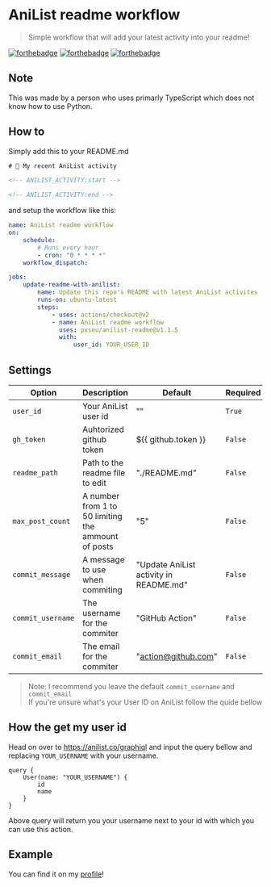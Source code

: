 # AniList readme workflow

> Simple workflow that will add your latest activity into your readme!

[![forthebadge](https://forthebadge.com/images/badges/made-with-python.svg)](https://forthebadge.com)
[![forthebadge](https://forthebadge.com/images/badges/0-percent-optimized.svg)](https://forthebadge.com)
[![forthebadge](https://forthebadge.com/images/badges/it-works-why.svg)](https://forthebadge.com)

## Note

This was made by a person who uses primarly TypeScript which does not know how to use Python.

## How to

Simply add this to your README.md

```html
# 🌸 My recent AniList activity

<!-- ANILIST_ACTIVITY:start -->

<!-- ANILIST_ACTIVITY:end -->
```

and setup the workflow like this:

```yml
name: AniList readme workflow
on:
    schedule:
        # Runs every hour
        - cron: "0 * * * *"
    workflow_dispatch:

jobs:
    update-readme-with-anilist:
        name: Update this repo's README with latest AniList activites
        runs-on: ubuntu-latest
        steps:
            - uses: actions/checkout@v2
            - name: AniList readme workflow
              uses: pxseu/anilist-readme@v1.1.5
              with:
                  user_id: YOUR_USER_ID
```

## Settings

| Option            | Description                                         | Default                                | Required |
| ----------------- | --------------------------------------------------- | -------------------------------------- | -------- |
| `user_id`         | Your AniList user id                                | ""                                     | `True`   |
| `gh_token`        | Auhtorized github token                             | ${{ github.token }}                    | `False`  |
| `readme_path`     | Path to the readme file to edit                     | "./README.md"                          | `False`  |
| `max_post_count`  | A number from 1 to 50 limiting the ammount of posts | "5"                                    | `False`  |
| `commit_message`  | A message to use when commiting                     | "Update AniList activity in README.md" | `False`  |
| `commit_username` | The username for the commiter                       | "GitHub Action"                        | `False`  |
| `commit_email`    | The email for the commiter                          | "action@github.com"                    | `False`  |

> Note: I recommend you leave the default `commit_username` and `commit_email` \
> If you're unsure what's your User ID on AniList follow the quide bellow

## How the get my user id

Head on over to https://anilist.co/graphiql and input the query bellow and replacing `YOUR_USERNAME` with your username.

```gql
query {
	User(name: "YOUR_USERNAME") {
		id
		name
	}
}
```

Above query will return you your username next to your id with which you can use this action.

## Example

You can find it on my [profile](https://github.com/pxseu/pxseu/blob/a2980f3165f0ed86d5469ee35b8ff38e12116794/README.md)!
